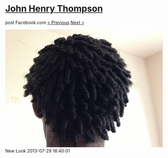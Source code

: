 # [John Henry Thompson](../README.md)
post Facebook.com
[< Previous](2013-08-29-75.md) [Next >](2013-07-29-2.md)

[![](../media/2013-07-29/New-Look.jpg)](../README.md)
New Look
2013-07-29 18:40:01